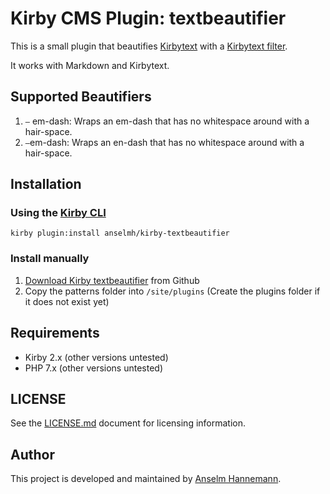 # Kirby CMS Plugin: textbeautifier

This is a small plugin that beautifies [Kirbytext](https://getkirby.com/docs/developer-guide/kirbytext) with a [Kirbytext filter](https://getkirby.com/docs/developer-guide/kirbytext/filters).

It works with Markdown and Kirbytext.

## Supported Beautifiers

1. `—` em-dash: Wraps an em-dash that has no whitespace around with a hair-space.
2. `–`em-dash: Wraps an en-dash that has no whitespace around with a hair-space.

## Installation

### Using the [Kirby CLI](https://github.com/getkirby/cli#kirby-plugininstall)

`kirby plugin:install anselmh/kirby-textbeautifier`

### Install manually

1. [Download Kirby textbeautifier](https://github.com/anselmh/kirby-textbeautifier/archive/master.zip) from Github
2. Copy the patterns folder into `/site/plugins` (Create the plugins folder if it does not exist yet)

## Requirements

- Kirby 2.x (other versions untested)
- PHP 7.x (other versions untested)

## LICENSE

See the [LICENSE.md](./LICENSE.md) document for licensing information.

## Author

This project is developed and maintained by [Anselm Hannemann](https://helloanselm.com/).
